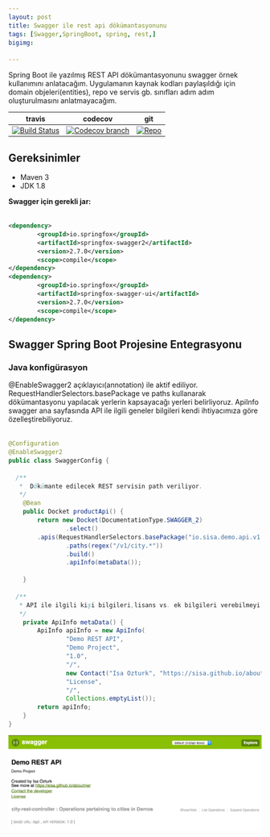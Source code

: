 ```yaml
---
layout: post
title: Swagger ile rest api dökümantasyonunu
tags: [Swagger,SpringBoot, spring, rest,]
bigimg:

---
```


Spring Boot ile yazılmış REST API dökümantasyonunu swagger örnek kullanımını anlatacağım. Uygulamanın kaynak kodları paylaşıldığı için domain objeleri(entities), repo ve servis  gb. sınıfları adım adım oluşturulmasını anlatmayacağım.

travis | codecov | git
------ | ------- | ---
[![Build Status](https://travis-ci.org/sisa/spring-rest-h2-swagger.svg?branch=master)](https://travis-ci.org/sisa) | [![Codecov branch](https://codecov.io/gh/sisa/spring-rest-h2-swagger/branch/master/graphs/badge.svg)](https://codecov.io/gh/sisa/spring-rest-h2-swagger) | [![Repo](https://sisa.github.io//img/GitHub-Mark-32px.png)](https://github.com/sisa/spring-rest-h2-swagger)

## Gereksinimler    

   + Maven 3
   + JDK 1.8    


**Swagger için gerekli jar:**

```xml

<dependency>
		<groupId>io.springfox</groupId>
		<artifactId>springfox-swagger2</artifactId>
		<version>2.7.0</version>
		<scope>compile</scope>
</dependency>
<dependency>
		<groupId>io.springfox</groupId>
		<artifactId>springfox-swagger-ui</artifactId>
		<version>2.7.0</version>
		<scope>compile</scope>
</dependency>

```

## Swagger Spring Boot Projesine Entegrasyonu

### Java konfigürasyon

@EnableSwagger2 açıklayıcı(annotation) ile aktif ediliyor.
RequestHandlerSelectors.basePackage ve paths kullanarak
dökümantasyonu yapılacak yerlerin kapsayacağı yerleri belirliyoruz.
ApiInfo swagger ana sayfasında API ile ilgili geneler bilgileri kendi ihtiyacımıza göre özelleştirebiliyoruz.

```java

@Configuration
@EnableSwagger2
public class SwaggerConfig {

  /**
   *  Dökümante edilecek REST servisin path veriliyor.
   */
	@Bean
	public Docket productApi() {
		return new Docket(DocumentationType.SWAGGER_2)
				.select()
        .apis(RequestHandlerSelectors.basePackage("io.sisa.demo.api.v1.controller"))
				.paths(regex("/v1/city.*"))
				.build()
				.apiInfo(metaData());

	}

  /**
   * API ile ilgili kişi bilgileri,lisans vs. ek bilgileri verebilmeyi sağlıyor.
   */
	private ApiInfo metaData() {
		ApiInfo apiInfo = new ApiInfo(
				"Demo REST API",
				"Demo Project",
				"1.0",
				"/",
				new Contact("Isa Ozturk", "https://sisa.github.io/aboutme/", "isaozturk@gmail.com"),
				"License",
				"/",
				Collections.emptyList());
		return apiInfo;
	}
}

```

![Swagger UI](img/swagger-info.png)
